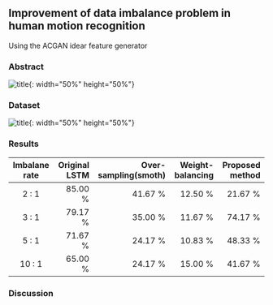 ## Improvement of data imbalance problem in human motion recognition
Using the ACGAN idear feature generator




### Abstract

![title](https://github.com/seungjae-won/feature_generator__human_motion/blob/master/figure/model_figure.PNG){: width="50%" height="50%"}

### Dataset

![title](https://github.com/seungjae-won/feature_generator__human_motion/blob/master/figure/proposed_method.PNG){: width="50%" height="50%"}

### Results
| Imbalane rate | Original LSTM | Over-sampling(smoth) | Weight-balancing | Proposed method |
| :-------------: |------------:|---------:|---------:| --:|
| 2 : 1      | 85.00 % | 41.67 % | 12.50 % | 21.67 % |
| 3 : 1      | 79.17 % | 35.00 % | 11.67 % | 74.17 % |
| 5 : 1      | 71.67 % | 24.17 % | 10.83 % | 48.33 % |
| 10 : 1      | 65.00 % | 24.17 % | 15.00 % | 41.67 % |



### Discussion
